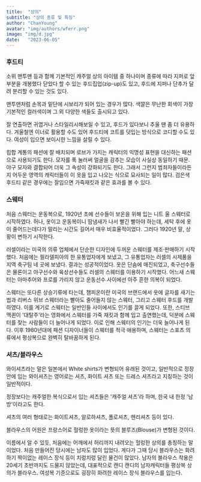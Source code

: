```yaml
---
title:  "상의"
subtitle: "상의 종류 및 특징"
author: "ChanYoung"
avatar: "img/authors/wferr.png"
image: "img/d.jpg"
date:   "2023-06-05"
---
```


###  

### 후드티
소위 맨투맨 등과 함께 기본적인 캐주얼 상의 아이템 중 하나이며 종류에 따라 지퍼로 앞부분을 개봉했다 닫았다 할 수 있는 후드집업(zip-up)도 있고, 후드에 지퍼나 단추가 달려 분리할 수 있는 것도 있다.

맨투맨처럼 손목과 밑단에 시보리가 되어 있는 경우가 많다. 색깔은 무난한 회색이 가장 기본적인 컬러색이며 그 외 다양한 색들도 출시되고 있다.

잘 연출하면 귀엽거나 스타일리시해보일 수 있고, 후드가 있다보니 추울 땐 좀 더 유용하다. 겨울철엔 이너로 활용할 수도 있어 후드티에 코트를 덧입는 방식으로 코디할 수도 있다. 여성이 입으면 보이시한 느낌을 살릴 수 있다.

힙합 계통의 패션에 잘 배치되며 로브가 가지는 캐릭터의 익명성 표현을 대신하는 패션으로 사용되기도 한다. 모자를 푹 눌러써 얼굴을 감추는 모습이 사실상 동일하기 때문. 야구 모자와 결합되어 더욱 그 속성이 강화되기도 한다. 그래서 그런지 범죄자들이라든지 어두운 영역의 캐릭터들이 이 옷을 입고 나오는 식으로 묘사되는 일이 많다. 검은색 후드티 같은 경우에는 잘입으면 가죽재킷과 같은 효과를 볼 수 있다.

### 스웨터
처음 스웨터는 운동복으로, 1920년 초에 선수들이 보온을 위해 입는 니트 울 스웨터로 시작하였다. 허나, 옷이고 운동복이니 땀냄새가 나서 빨긴 빨아야 하는데, 세탁 후에 옷이 줄어드는데다가 말리는 시간도 길어서 매우 비효율적이었다. 그러다 1920년 말, 상황이 변하기 시작한다.

러셀이라는 미국의 의류 업체에서 단순한 디자인에 두꺼운 스웨터를 제조·판매하기 시작했다. 처음에는 필라델피아의 한 유통업자에게 보냈고, 그 유통업자는 러셀의 시제품을 지역 축구팀 네 곳에 보냈다. 결과는 성공적이었다. 옷은 단숨에 매진되었고, 축구선수들은 물론이고 야구선수와 육상선수들도 러셀의 스웨터를 이용하기 시작했다. 어느새 스웨터는 아마추어와 프로를 가리지 않고 운동선수 사이에선 아주 흔한 의복이 되었다.

스웨터는 또다른 상승기류에 타는데, 챔피온이란 미국의 브랜드에서 옷에 글자를 새기는 법과 리버스 위브 스웨터라는 빨아도 줄어들지 않는 스웨터, 그리고 스웨터 후드를 개발하였다. 이를 계기로 스웨터는 일반인들 사이에서도 인기를 끌게 되었다. 또한, 스티브 맥퀸이 '대탈주'라는 영화에서 스웨터를 가죽 재킷과 함께 입고 출연했는데, 덕분에 스웨터를 찾는 사람들이 더 늘어나게 되었다. 이로 인해 스웨터의 인기는 더욱 늘어나게 된다. 이후 1980년대에 패션 디자이너들이 스웨터를 적극 애용하며, 스웨터는 스포츠 의류에서 평상복으로 완벽히 탈바꿈하게 된다.

### 셔츠/블라우스
와이셔츠라는 말은 일본에서 White shirts가 변형되어 유래된 것이고, 일반적으로 정장 안에 입는 와이셔츠는 영어로는 셔츠, 화이트 셔츠 또는 드레스 셔츠라고 지칭하는 것이 일반적이다.

정장보다는 캐주얼한 복식으로서 입는 셔츠들은 '캐주얼 셔츠'라 하며, 한국 내 한정 '남방'이라고도 한다.

셔츠의 여러 형태로는 화이트셔츠, 알로하셔츠, 폴로셔츠, 헨리셔츠 등이 있다.

블라우스의 어원은 프랑스어로 헐렁한 옷이라는 뜻의 블루즈(Blouse)가 변형된 것이다.

이름에서 알 수 있듯, 처음에는 어깨에서 허리까지 내려오는 헐렁한 상의를 총칭하는 말이었다. 처음 만들어진 당시에는 남자도 많이 입었다. 게다가 그때 당시 블라우스는 화려하기 짝이없는 레이스 장식 등이 치렁치렁 달린 물건이 많았다. 남자의 블라우스 착용은 20세기 초반까지도 드물지 않았는데, 대표적으로 캔디 캔디의 남자캐릭터들 평상복 상의가 블라우스. 여성복 기준으로도 굉장히 화려한 레이스 장식 블라우스를 입는다.